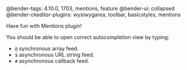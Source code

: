 @bender-tags: 4.10.0, 1703, mentions, feature
@bender-ui: collapsed
@bender-ckeditor-plugins: wysiwygarea, toolbar, basicstyles, mentions

Have fun with Mentions plugin!

You should be able to open correct autocompletion view by typing:

* `@` synchronous array feed.
* `$` asynchronous URL string feed.
* `#` asynchronous callback feed.
